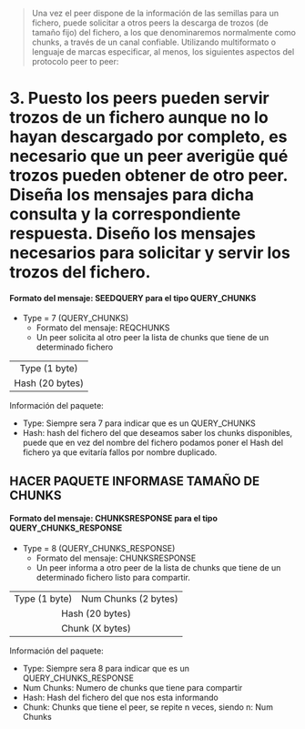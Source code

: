 

> Una vez el peer dispone de la información de las semillas para un fichero, puede solicitar a otros peers la descarga de trozos (de tamaño fijo) del fichero, a los que denominaremos normalmente como chunks, a través de un canal confiable. Utilizando multiformato o lenguaje de marcas especificar, al menos, los siguientes aspectos del protocolo peer to peer:


# 3. Puesto los peers pueden servir trozos de un fichero aunque no lo hayan descargado por completo, es necesario que un peer averigüe qué trozos pueden obtener de otro peer. Diseña los mensajes para dicha consulta y la correspondiente respuesta. Diseño los mensajes necesarios para solicitar y servir los trozos del fichero.



#### Formato del mensaje: SEEDQUERY para el tipo QUERY_CHUNKS

- Type = 7 (QUERY_CHUNKS)
    - Formato del mensaje: REQCHUNKS
    - Un peer solicita al otro peer la lista de chunks que tiene de un determinado fichero


<table>
    <tr align="center">
        <td>Type (1 byte)</td>
    </tr>
    <tr align="center">
        <td align="center">Hash (20 bytes)</td>
    </tr>
</table>


Información del paquete:

- Type: Siempre sera 7 para indicar que es un QUERY_CHUNKS
- Hash: hash del fichero del que deseamos saber los chunks disponibles, puede que en vez del nombre del fichero podamos poner el Hash del fichero ya que evitaría fallos por nombre duplicado.


## HACER PAQUETE INFORMASE TAMAÑO DE CHUNKS


#### Formato del mensaje: CHUNKSRESPONSE para el tipo QUERY_CHUNKS_RESPONSE

- Type = 8 (QUERY_CHUNKS_RESPONSE)
    - Formato del mensaje: CHUNKSRESPONSE
    - Un peer informa a otro peer de la lista de chunks que tiene de un determinado fichero listo para compartir.

<table>
    <tr align="center">
        <td>Type (1 byte)</td>
        <td colspan="2">Num Chunks (2 bytes)</td>
    </tr>
    <tr align="center">
        <td colspan="3">Hash (20 bytes)</td>
    </tr>
    <tr align="center">
        <td colspan="3">Chunk (X bytes)</td>
    </tr>
</table>



Información del paquete:

- Type: Siempre sera 8 para indicar que es un QUERY_CHUNKS_RESPONSE
- Num Chunks: Numero de chunks que tiene para compartir
- Hash: Hash del fichero del que nos esta informando
- Chunk: Chunks que tiene el peer, se repite n veces, siendo n: Num Chunks
